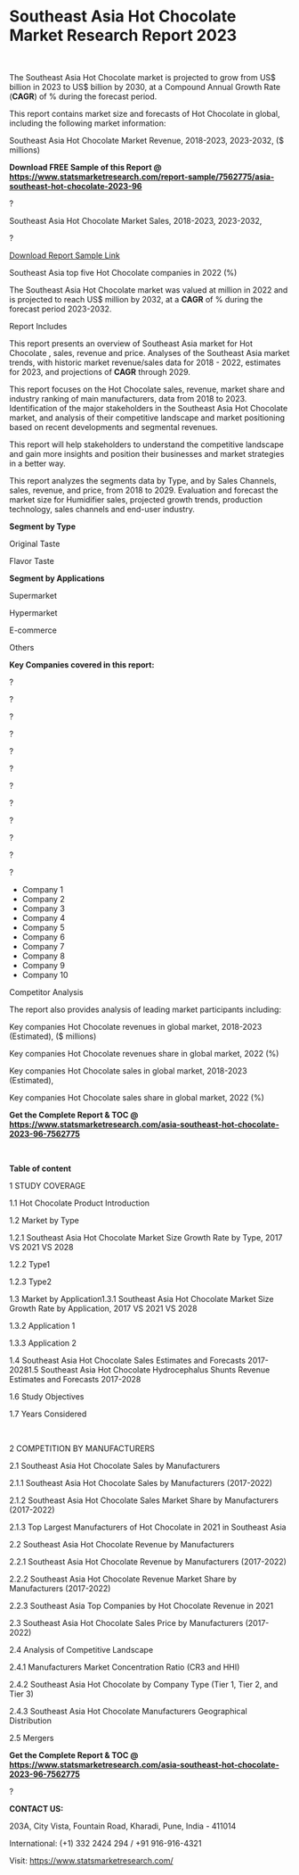 <h1>Southeast Asia Hot Chocolate Market Research Report 2023</h1><br/><p>The Southeast Asia Hot Chocolate market is projected to grow from US$ billion in 2023 to US$ billion by 2030, at a Compound Annual Growth Rate (<strong>CAGR</strong>) of % during the forecast period.</p>
 
 
 
 <p>This report contains market size and forecasts of Hot Chocolate in global, including the following market information:</p>
 
 
 
 <p>Southeast Asia Hot Chocolate Market Revenue, 2018-2023, 2023-2032, ($ millions)</p>
 
 
 
 <div><b>Download FREE Sample of this Report @ <a href="https://www.statsmarketresearch.com/download-free-sample/7562775/asia-southeast-hot-chocolate-2023-96">https://www.statsmarketresearch.com/report-sample/7562775/asia-southeast-hot-chocolate-2023-96</a></b></div>
 
 
 
 <p>? </p>
 
 
 
 <p>Southeast Asia Hot Chocolate Market Sales, 2018-2023, 2023-2032,</p>
 
 
 
 <p>? </p>
 
 
 
 <p><a href="https://www.statsmarketresearch.com/download-free-sample/7562775/asia-southeast-hot-chocolate-2023-96">Download Report Sample Link</a></p>
 
 
 
 <p>Southeast Asia top five Hot Chocolate companies in 2022 (%)</p>
 
 
 
 <p>The Southeast Asia Hot Chocolate market was valued at million in 2022 and is projected to reach US$ million by 2032, at a <strong>CAGR</strong> of % during the forecast period 2023-2032.</p>
 
 
 
 <p>Report Includes</p>
 
 
 
 <p>This report presents an overview of Southeast Asia market for Hot Chocolate , sales, revenue and price. Analyses of the Southeast Asia market trends, with historic market revenue/sales data for 2018 - 2022, estimates for 2023, and projections of <strong>CAGR</strong> through 2029.</p>
 
 
 
 <p>This report focuses on the Hot Chocolate sales, revenue, market share and industry ranking of main manufacturers, data from 2018 to 2023. Identification of the major stakeholders in the Southeast Asia Hot Chocolate market, and analysis of their competitive landscape and market positioning based on recent developments and segmental revenues.</p>
 
 
 
 <p>This report will help stakeholders to understand the competitive landscape and gain more insights and position their businesses and market strategies in a better way.</p>
 
 
 
 <p>This report analyzes the segments data by Type, and by Sales Channels, sales, revenue, and price, from 2018 to 2029. Evaluation and forecast the market size for Humidifier sales, projected growth trends, production technology, sales channels and end-user industry.</p>
 
 
 
 <p><strong>Segment by Type</strong></p>
 
 
 
 <p>Original Taste</p>
 
 
 
 <p>Flavor Taste</p>
 
 
 
 <p><strong>Segment <strong><strong>by Applications</strong></strong></strong></p>
 
 
 
 <p>Supermarket</p>
 
 
 
 <p>Hypermarket</p>
 
 
 
 <p>E-commerce</p>
 
 
 
 <p>Others</p>
 
 
 
 <p><strong>Key Companies covered in this report:</strong></p>
 
 
 
 <p>? </p>
 
 
 
 <p>? </p>
 
 
 
 <p>? </p>
 
 
 
 <p>? </p>
 
 
 
 <p>? </p>
 
 
 
 <p>? </p>
 
 
 
 <p>? </p>
 
 
 
 <p>? </p>
 
 
 
 <p>? </p>
 
 
 
 <p>? </p>
 
 
 
 <p>? </p>
 
 
 
 <p>? </p>
 
 
 
 <ul>
 
 <li>Company 1</li>
 
 <li>Company 2</li>
 
 <li>Company 3</li>
 
 <li>Company 4</li>
 
 <li>Company 5</li>
 
 <li>Company 6</li>
 
 <li>Company 7</li>
 
 <li>Company 8</li>
 
 <li>Company 9</li>
 
 <li>Company 10</li>
 
 </ul>
 
 
 
 <p>Competitor Analysis</p>
 
 
 
 <p>The report also provides analysis of leading market participants including:</p>
 
 
 
 <p>Key companies Hot Chocolate revenues in global market, 2018-2023 (Estimated), ($ millions)</p>
 
 
 
 <p>Key companies Hot Chocolate revenues share in global market, 2022 (%)</p>
 
 
 
 <p>Key companies Hot Chocolate sales in global market, 2018-2023 (Estimated),</p>
 
 
 
 <p>Key companies Hot Chocolate sales share in global market, 2022 (%)</p>
 
 
 
 <div><b>Get the Complete Report & TOC @ <a href="https://www.statsmarketresearch.com/asia-southeast-hot-chocolate-2023-96-7562775">https://www.statsmarketresearch.com/asia-southeast-hot-chocolate-2023-96-7562775</a></b></div>
 
 
 
 <p><br />
 
 <b>Table of content</b></p>
 
 
 
 <p>1 STUDY COVERAGE<br />
 
 1.1 Hot Chocolate Product Introduction<br />
 
 1.2 Market by Type<br />
 
 1.2.1 Southeast Asia Hot Chocolate Market Size Growth Rate by Type, 2017 VS 2021 VS 2028<br />
 
 1.2.2 Type1<br />
 
 1.2.3 Type2<br />
 
 1.3 Market by Application1.3.1 Southeast Asia Hot Chocolate Market Size Growth Rate by Application, 2017 VS 2021 VS 2028<br />
 
 1.3.2 Application 1<br />
 
 1.3.3 Application 2<br />
 
 1.4 Southeast Asia Hot Chocolate Sales Estimates and Forecasts 2017-20281.5 Southeast Asia Hot Chocolate Hydrocephalus Shunts Revenue Estimates and Forecasts 2017-2028<br />
 
 1.6 Study Objectives<br />
 
 1.7 Years Considered<br />
 
 <br />
 
 2 COMPETITION BY MANUFACTURERS<br />
 
 2.1 Southeast Asia Hot Chocolate Sales by Manufacturers<br />
 
 2.1.1 Southeast Asia Hot Chocolate Sales by Manufacturers (2017-2022)<br />
 
 2.1.2 Southeast Asia Hot Chocolate Sales Market Share by Manufacturers (2017-2022)<br />
 
 2.1.3 Top Largest Manufacturers of Hot Chocolate in 2021 in Southeast Asia<br />
 
 2.2 Southeast Asia Hot Chocolate Revenue by Manufacturers<br />
 
 2.2.1 Southeast Asia Hot Chocolate Revenue by Manufacturers (2017-2022)<br />
 
 2.2.2 Southeast Asia Hot Chocolate Revenue Market Share by Manufacturers (2017-2022)<br />
 
 2.2.3 Southeast Asia Top Companies by Hot Chocolate Revenue in 2021<br />
 
 2.3 Southeast Asia Hot Chocolate Sales Price by Manufacturers (2017-2022)<br />
 
 2.4 Analysis of Competitive Landscape<br />
 
 2.4.1 Manufacturers Market Concentration Ratio (CR3 and HHI)<br />
 
 2.4.2 Southeast Asia Hot Chocolate by Company Type (Tier 1, Tier 2, and Tier 3)<br />
 
 2.4.3 Southeast Asia Hot Chocolate Manufacturers Geographical Distribution<br />
 
 2.5 Mergers</p>
 
 
 
 <div><b>Get the Complete Report & TOC @ <a href="https://www.statsmarketresearch.com/asia-southeast-hot-chocolate-2023-96-7562775">https://www.statsmarketresearch.com/asia-southeast-hot-chocolate-2023-96-7562775</a></b></div>
 
 
 
 <p>? </p>
 
 
 
 <p><b>CONTACT US:</b><br />
 
 203A, City Vista, Fountain Road, Kharadi, Pune, India - 411014<br />
 
 International: (+1) 332 2424 294 / +91 916-916-4321<br />
 
 Visit: <a href="https://www.statsmarketresearch.com/">https://www.statsmarketresearch.com/</a></p>